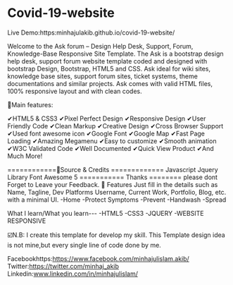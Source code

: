 # Covid-19-website
Live Demo:https:minhajulakib.github.io/covid-19-website/

Welcome to the Ask forum – Design Help Desk, Support, Forum, Knowledge-Base Responsive Site Template. 
The Ask is a bootstrap design help desk, support forum website template coded and designed with bootstrap Design, Bootstrap, HTML5 and CSS. 
Ask ideal for wiki sites, knowledge base sites, support forum sites, ticket systems, theme documentations and similar projects.
Ask comes with valid HTML files, 100% responsive layout and with clean codes.

📌Main features:

✔HTML5 & CSS3 ✔Pixel Perfect Design ✔Responsive Design ✔User Friendly Code ✔Clean Markup ✔Creative Design ✔Cross Browser Support  ✔Used font awesome icon ✔Google Font
✔Google Map ✔Fast Page Loading ✔Amazing Megamenu ✔Easy to customize ✔Smooth animation ✔W3C Validated Code ✔Well Documented ✔Quick View Product ✔And Much More!

============📌Source & Credits =============  Javascript Jquery Library Font Awesome 5 =========== Thanks ======== 
please dont Forget to Leave your Feedback.
🧐 Features
Just fill in the details such as Name, Tagline, Dev Platforms Username, Current Work, Portfolio, Blog, etc. with a minimal UI.
-Home
-Protect
Symptoms
-Prevent
-Handwash
-Spread

What I learn/What you learn---
-HTML5
-CSS3
-JQUERY
-WEBSITE RESPONSIVE


☑️N.B: I create this template for develop my skill. This Template design idea is not mine,but every single line of code done by me.

Facebookhttps:https://www.facebook.com/minhajulislam.akib/
Twitter:https://twitter.com/minhaj_akib
Linkedin:www.linkedin.com/in/minhajulislam/ 

